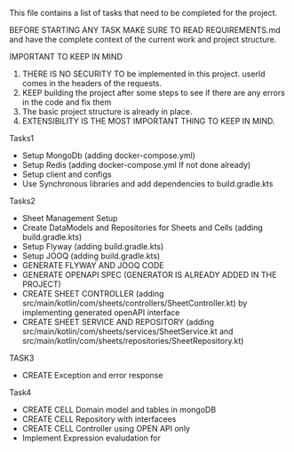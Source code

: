 This file contains a list of tasks that need to be completed for the project.

BEFORE STARTING ANY TASK MAKE SURE TO READ REQUIREMENTS.md and have the complete context of the current
work and project structure.

IMPORTANT TO KEEP IN MIND
1. THERE IS NO SECURITY TO be implemented in this project. userId comes in the headers of the requests.
2. KEEP building the project after some steps to see if there are any errors in the code and fix them
3. The basic project structure is already in place.
4. EXTENSIBILITY IS THE MOST IMPORTANT THING TO KEEP IN MIND.

Tasks1
- Setup MongoDb (adding docker-compose.yml)
- Setup Redis (adding docker-compose.yml If not done already)
- Setup client and configs
- Use Synchronous libraries and add dependencies to build.gradle.kts

Tasks2
- Sheet Management Setup
- Create DataModels and Repositories for Sheets and Cells (adding build.gradle.kts)
- Setup Flyway (adding build.gradle.kts)
- Setup JOOQ (adding build.gradle.kts)
- GENERATE FLYWAY AND JOOQ CODE
- GENERATE OPENAPI SPEC (GENERATOR IS ALREADY ADDED IN THE PROJECT)
- CREATE SHEET CONTROLLER (adding src/main/kotlin/com/sheets/controllers/SheetController.kt) by implementing generated openAPI interface
- CREATE SHEET SERVICE AND REPOSITORY (adding src/main/kotlin/com/sheets/services/SheetService.kt and src/main/kotlin/com/sheets/repositories/SheetRepository.kt)


TASK3
- CREATE Exception and error response

Task4
- CREATE CELL Domain model and tables in mongoDB
- CREATE CELL Repository with interfacees
- CREATE CELL Controller using OPEN API only
- Implement Expression evaludation for 
